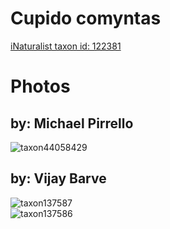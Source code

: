 
Cupido comyntas
===============
  
[iNaturalist taxon id: 122381](https://www.inaturalist.org/taxa/122381)
# Photos

## by: Michael Pirrello
  
![taxon44058429](https://inaturalist-open-data.s3.amazonaws.com/photos/47833613/medium.jpeg)
## by: Vijay Barve
  
![taxon137587](https://inaturalist-open-data.s3.amazonaws.com/photos/166920/medium.jpg)  
![taxon137586](https://inaturalist-open-data.s3.amazonaws.com/photos/166919/medium.jpg)